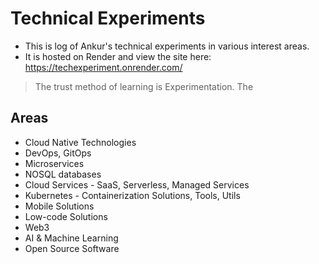 # Technical Experiments

- This is log of Ankur's technical experiments in various interest areas. 
- It is hosted on Render and view the site here: https://techexperiment.onrender.com/

> The trust method of learning is Experimentation. The

## Areas
- Cloud Native Technologies
- DevOps, GitOps
- Microservices
- NOSQL databases
- Cloud Services - SaaS, Serverless, Managed Services
- Kubernetes - Containerization Solutions, Tools, Utils
- Mobile Solutions
- Low-code Solutions
- Web3
- AI & Machine Learning
- Open Source Software



